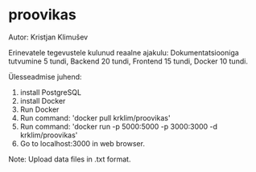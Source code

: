 # proovikas
Autor: Kristjan Klimušev

Erinevatele tegevustele kulunud reaalne ajakulu: Dokumentatsiooniga tutvumine 5 tundi, Backend 20 tundi, Frontend 15 tundi, Docker 10 tundi.


Ülesseadmise juhend:

1) install PostgreSQL
2) install Docker
3) Run Docker
4) Run command: 'docker pull krklim/proovikas'
5) Run command: 'docker run -p 5000:5000 -p 3000:3000 -d krklim/proovikas'
6) Go to localhost:3000 in web browser.

Note: Upload data files in .txt format.

